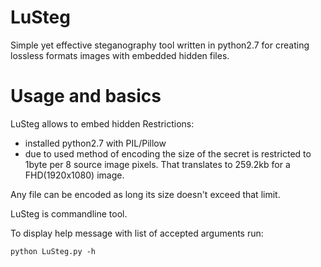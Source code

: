 LuSteg
======

Simple yet effective steganography tool written in python2.7 for creating lossless formats images with embedded hidden files.

Usage and basics
======

LuSteg allows to embed hidden 
Restrictions:
  - installed python2.7 with PIL/Pillow
  - due to used method of encoding the size of the secret is restricted to 1byte per 8 source image pixels.
  That translates to 259.2kb for a FHD(1920x1080) image.

Any file can be encoded as long its size doesn't exceed that limit.

LuSteg is commandline tool.

To display help message with list of accepted arguments run:

    python LuSteg.py -h

